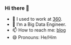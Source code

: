 ### Hi there 👋
- 🔭 I used to work at [360](https://www.qifu.tech/).
- 👯 I’m a Big Data Engineer.
- 📫 How to reach me: [blog](https://gaolight.blog.csdn.net/?type=blog)
- 😄 Pronouns: He/Him
